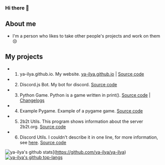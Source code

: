 ### Hi there 👋

## About me
- I'm a person who likes to take other people's projects and work on them 😒
## My projects
- 1. ya-ilya.github.io. My website. [ya-ilya.github.io](https://ya-ilya.github.io) | [Source code](https://github.com/ya-ilya/ya-ilya.github.io)
- 2. Discord.js Bot. My bot for discord. [Source code](https://github.com/ya-ilya/ya-ilya_bot)
- 3. Python Game. Python is a game written in print(). [Source code](https://github.com/ya-ilya/python-game) | [Changelogs](https://ya-ilya.github.io/changelogs.md)
- 4. Example Pygame. Example of a pygame game. [Source code](https://github.com/ya-ilya/example-pygame)
- 5. 2b2t Utils. This program shows information about the server 2b2t.org. [Source code](https://github.com/ya-ilya/2b2t-utils)
- 6. Discord Utils. I couldn't describe it in one line, for more information, see [here](https://github.com/ya-ilya/discord-utils). [Source code](https://github.com/ya-ilya/discord-utils)


![ya-ilya's github stats](https://github-readme-stats.vercel.app/api?username=ya-ilya)](https://github.com/ya-ilya/ya-ilya) [![ya-ilya's github top-langs](https://github-readme-stats.anuraghazra1.vercel.app/api/top-langs/?username=ya-ilya&layout=compact&theme=white)](https://github.com/ya-ilya/ya-ilya)
